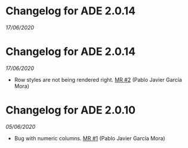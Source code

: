 
# Changelog for ADE 2.0.14
*17/06/2020*

# Changelog for ADE 2.0.14
*17/06/2020*

- Row styles are not being rendered right. [MR #2](https://gitlab.com/aweframework/ade/-/merge_requests/2) (Pablo Javier García Mora)

# Changelog for ADE 2.0.10
*05/06/2020*

- Bug with numeric columns. [MR #1](https://gitlab.com/api/v4/projects/10014452/merge_requests/1) (Pablo Javier García Mora)
